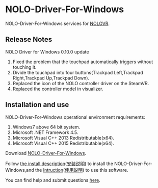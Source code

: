# NOLO-Driver-For-Windows
NOLO-Driver-For-Windows services for [NOLOVR](https://www.nolovr.com/).
 
## Release Notes
NOLO Driver for Windows 0.10.0 update

1. Fixed the problem that the touchpad automatically triggers without touching it.
2. Divide the touchpad into four buttons(Trackpad Left,Trackpad Right,Trackpad Up,Trackpad Down).
3. Replaced the icon of the NOLO controller driver on the SteamVR.
4. Replaced the controller model in visualizer.



## Installation and use
NOLO-Driver-For-Windows operational environment requirements:  

1. Windows7 above 64 bit system.
2. Microsoft .NET Framework 4.5.
3. Microsoft Visual C++ 2013 Redistributable(x64).
4. Microsoft Visual C++ 2015 Redistributable(x64).

Download [NOLO-Driver-For-Windows](./NOLOVR).  


Follow [the install description](./Docs/Install-Description.MD)([安装说明](./Docs/Install-Description_cn.MD)) to install the NOLO-Driver-For-Windows,and the [Intruction](./Docs/Instructions.MD)([使用说明](./Docs/Instructions_cn.MD)) to use this software.


You can find help and submit questions [here](https://github.com/NOLOVR/NOLO-Driver-For-Windows/issues).

